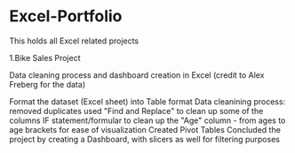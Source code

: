 # Excel-Portfolio
This holds all Excel related projects 

1.Bike Sales Project 

Data cleaning process and dashboard creation in Excel (credit to Alex Freberg for the data)

Format the dataset (Excel sheet) into Table format Data cleanining process:
removed duplicates
used "Find and Replace" to clean up some of the columns
IF statement/formular to clean up the "Age" column - from ages to age brackets for ease of visualization
Created Pivot Tables
Concluded the project by creating a Dashboard, with slicers as well for filtering purposes
